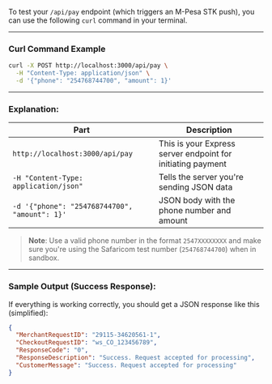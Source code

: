 To test your `/api/pay` endpoint (which triggers an M-Pesa STK push), you can use the following `curl` command in your terminal.

---

### **Curl Command Example**

```bash
curl -X POST http://localhost:3000/api/pay \
  -H "Content-Type: application/json" \
  -d '{"phone": "254768744700", "amount": 1}'
```

---

### Explanation:

| Part                                           | Description                                                 |
| ---------------------------------------------- | ----------------------------------------------------------- |
| `http://localhost:3000/api/pay`                | This is your Express server endpoint for initiating payment |
| `-H "Content-Type: application/json"`          | Tells the server you're sending JSON data                   |
| `-d '{"phone": "254768744700", "amount": 1}'` | JSON body with the phone number and amount                  |

> **Note**: Use a valid phone number in the format `2547XXXXXXXX` and make sure you're using the Safaricom test number (`254768744700`) when in sandbox.

---

### Sample Output (Success Response):

If everything is working correctly, you should get a JSON response like this (simplified):

```json
{
  "MerchantRequestID": "29115-34620561-1",
  "CheckoutRequestID": "ws_CO_123456789",
  "ResponseCode": "0",
  "ResponseDescription": "Success. Request accepted for processing",
  "CustomerMessage": "Success. Request accepted for processing"
}
```

